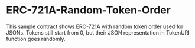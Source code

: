 # ERC-721A-Random-Token-Order
This sample contract shows ERC-721A with random token order used for JSONs. Tokens still start from 0, but their JSON representation in TokenURI function goes randomly.
